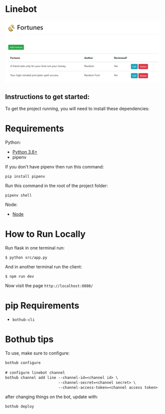 # Linebot

![web front end](./imgs/webapp.png)

## Instructions to get started:

To get the project running, you will need to install these dependencies:

# Requirements

Python: 
* [Python 3.6+](https://www.python.org/downloads/)
* pipenv

If you don't have pipenv then run this command:
```
pip install pipenv
```
Run this command in the root of the project folder:
```
pipenv shell
```

Node:
* [Node](https://nodejs.org/en/download/)

# How to Run Locally

Run flask in one terminal run:

```
$ python src/app.py
```

And in another terminal run the client:

```
$ npm run dev
```

Now visit the page `http://localhost:8080/`

# pip Requirements

- `bothub-cli`

# Bothub tips

To use, make sure to configure:

```
bothub configure

# configure linebot channel
bothub channel add line --channel-id=<channel id> \
                        --channel-secret=<channel secret> \
                        --channel-access-token=<channel access token>
```

after changing things on the bot, update with:

```
bothub deploy
```